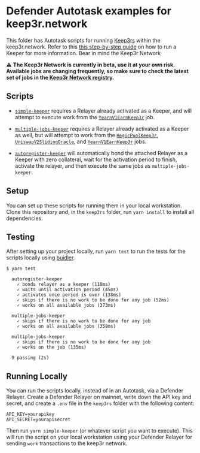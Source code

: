 # Defender Autotask examples for keep3r.network

This folder has Autotask scripts for running [Keep3rs](https://docs.keep3r.network/keepers) within the keep3r.network. Refer to this [this step-by-step guide](https://docs.openzeppelin.com/defender/guide-keep3r) on how to run a Keeper for more information. Bear in mind the Keep3r Network 

:warning: **The Keep3r Network is currently in beta, use it at your own risk. Available jobs are changing frequently, so make sure to check the latest set of jobs in the [Keep3r Network registry](https://docs.keep3r.network/registry).**

## Scripts

- [`simple-keeper`](src/simple-keeper.js) requires a Relayer already activated as a Keeper, and will attempt to execute work from the [`YearnV1EarnKeep3r`](https://etherscan.io/address/0xe7F4ab593aeC81EcA754Da1B3B7cE0C42a13Ec0C) job.

- [`multiple-jobs-keeper`](src/multiple-jobs-keeper.js) requires a Relayer already activated as a Keeper as well, but will attempt to work from the [`HegicPoolKeep3r`](https://etherscan.io/address/0x5DDe926b0A31346f2485900C5e64c2577F43F774), [`UniswapV2SlidingOracle`](https://etherscan.io/address/0xd20b88Ca8bF84Ca829f7A9Cf0eC64e2bFE91c204), and [`YearnV1EarnKeep3r`](https://etherscan.io/address/0xe7F4ab593aeC81EcA754Da1B3B7cE0C42a13Ec0C) jobs.

- [`autoregister-keeper`](src/autoregister-keeper.js) will automatically bond the attached Relayer as a Keeper with zero collateral, wait for the activation period to finish, activate the relayer, and then execute the same jobs as `multiple-jobs-keeper`.

## Setup

You can set up these scripts for running them in your local workstation. Clone this repository and, in the `keep3rs` folder, run `yarn install` to install all dependencies.

## Testing

After setting up your project locally, run `yarn test` to run the tests for the scripts locally using [buidler](https://buidler.dev/).

```
$ yarn test

  autoregister-keeper
    ✓ bonds relayer as a keeper (110ms)
    ✓ waits until activation period (45ms)
    ✓ activates once period is over (138ms)
    ✓ skips if there is no work to be done for any job (52ms)
    ✓ works on all available jobs (373ms)

  multiple-jobs-keeper
    ✓ skips if there is no work to be done for any job
    ✓ works on all available jobs (358ms)

  multiple-jobs-keeper
    ✓ skips if there is no work to be done for any job
    ✓ works on the job (135ms)

  9 passing (2s)
```

## Running Locally

You can run the scripts locally, instead of in an Autotask, via a Defender Relayer. Create a Defender Relayer on mainnet, write down the API key and secret, and create a `.env` file in the `keep3rs` folder with the following content:

```
API_KEY=yourapikey
API_SECRET=yourapisecret
```

Then run `yarn simple-keeper` (or whatever script you want to execute). This will run the script on your local workstation using your Defender Relayer for sending `work` transactions to the keep3r network.
